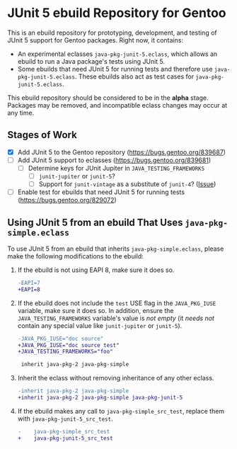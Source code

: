 # JUnit 5 ebuild Repository for Gentoo

This is an ebuild repository for prototyping, development, and testing of JUnit
5 support for Gentoo packages.  Right now, it contains:
- An experimental eclasses `java-pkg-junit-5.eclass`, which allows an ebuild to
  run a Java package's tests using JUnit 5.
- Some ebuilds that need JUnit 5 for running tests and therefore use
  `java-pkg-junit-5.eclass`.  These ebuilds also act as test cases for
  `java-pkg-junit-5.eclass`.

This ebuild repository should be considered to be in the **alpha** stage.
Packages may be removed, and incompatible eclass changes may occur at any time.

## Stages of Work

- [x] Add JUnit 5 to the Gentoo repository (<https://bugs.gentoo.org/839687>)
- [ ] Add JUnit 5 support to eclasses (<https://bugs.gentoo.org/839681>)
  - [ ] Determine keys for JUnit Jupiter in `JAVA_TESTING_FRAMEWORKS`
    - [ ] `junit-jupiter` or `junit-5`?
    - [ ] Support for `junit-vintage` as a substitute of `junit-4`?
      ([Issue][gh-1])
- [ ] Enable test for ebuilds that need JUnit 5 for running tests
  (<https://bugs.gentoo.org/829072>)

[gh-1]: https://github.com/Leo3418/junit-5-ebuild-repo/issues/1

## Using JUnit 5 from an ebuild That Uses `java-pkg-simple.eclass`

To use JUnit 5 from an ebuild that inherits `java-pkg-simple.eclass`, please
make the following modifications to the ebuild:

1. If the ebuild is not using EAPI 8, make sure it does so.

   ```diff
   -EAPI=7
   +EAPI=8
   ```

2. If the ebuild does not include the `test` USE flag in the `JAVA_PKG_IUSE`
   variable, make sure it does so.  In addition, ensure the
   `JAVA_TESTING_FRAMEWORKS` variable's value is *not empty* (it *needs not*
   contain any special value like `junit-jupiter` or `junit-5`).

   ```diff
   -JAVA_PKG_IUSE="doc source"
   +JAVA_PKG_IUSE="doc source test"
   +JAVA_TESTING_FRAMEWORKS="foo"

    inherit java-pkg-2 java-pkg-simple
   ```

3. Inherit the eclass without removing inheritance of any other eclass.

   ```diff
   -inherit java-pkg-2 java-pkg-simple
   +inherit java-pkg-2 java-pkg-simple java-pkg-junit-5
   ```

4. If the ebuild makes any call to `java-pkg-simple_src_test`, replace them
   with `java-pkg-junit-5_src_test`.

   ```diff
   -	java-pkg-simple_src_test
   +	java-pkg-junit-5_src_test
   ```

